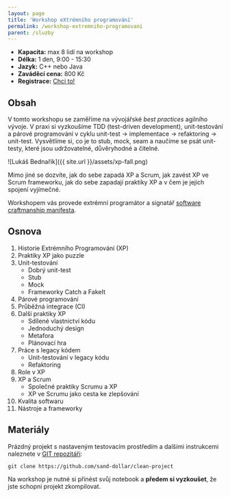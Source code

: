 ```yaml
---
layout: page
title: 'Workshop eXtrémního programování'
permalink: /workshop-extremniho-programovani
parent: /sluzby
---
```


- **Kapacita:** max 8 lidí na workshop
- **Délka:** 1 den, 9:00 - 15:30
- **Jazyk:** C++ nebo Java
- **Zaváděcí cena:** 800 Kč
- **Registrace:** [Chci to!](/workshop-extremniho-programovani-rezervace)

## Obsah

V tomto workshopu se zaměříme na vývojářské *best practices* agilního vývoje.
V praxi si vyzkoušíme TDD (test-driven development), unit-testování a párové programování
v cyklu unit-test &rarr; implementace &rarr; refaktoring &rarr; unit-test. Vysvětlíme si,
co je to stub, mock, seam a naučíme se psát unit-testy, které jsou udržovatelné,
důvěryhodné a čitelné.

![Lukáš Bednařík]({{ site.url }}/assets/xp-fall.png)

Mimo jiné se dozvíte, jak do sebe zapadá XP a Scrum, jak zavést XP ve Scrum frameworku,
jak do sebe zapadají praktiky XP a v čem je jejich spojení vyjímečné.

Workshopem vás provede extrémní programátor a
signatář [software craftmanship manifesta](http://manifesto.softwarecraftsmanship.org).

## Osnova

1. Historie Extrémního Programování (XP)
1. Praktiky XP jako puzzle
1. Unit-testování
     - Dobrý unit-test
     - Stub
     - Mock
     - Frameworky Catch a FakeIt
1. Párové programování
1. Průběžná integrace (CI)
1. Další praktiky XP
   - Sdílené vlastnictví kódu
   - Jednoduchý design
   - Metafora
   - Plánovací hra
1. Práce s legacy kódem
   - Unit-testování v legacy kódu
   - Refaktoring
1. Role v XP
1. XP a Scrum
   - Společné praktiky Scrumu a XP
   - XP ve Scrumu jako cesta ke zlepšování
1. Kvalita softwaru
1. Nástroje a frameworky

## Materiály

Prázdný projekt s nastaveným testovacím prostředím a dalšími instrukcemi
naleznete v [GIT repozitáři](https://github.com/sand-dollar/clean-project):

```
git clone https://github.com/sand-dollar/clean-project
```

Na workshop je nutné si přinést svůj notebook a **předem si vyzkoušet**,
že jste schopni projekt zkompilovat.
